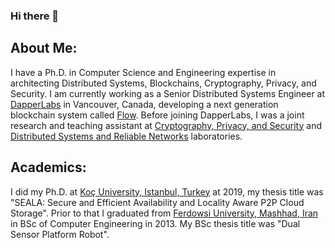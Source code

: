### Hi there 👋

<!--
**yhassanzadeh13/yhassanzadeh13** is a ✨ _special_ ✨ repository because its `README.md` (this file) appears on your GitHub profile.

Here are some ideas to get you started:

- 🔭 I’m currently working on ...
- 🌱 I’m currently learning ...
- 👯 I’m looking to collaborate on ...
- 🤔 I’m looking for help with ...
- 💬 Ask me about ...
- 📫 How to reach me: ...
- 😄 Pronouns: ...
- ⚡ Fun fact: ...
-->

## About Me: 
I have a Ph.D. in Computer Science and Engineering expertise in architecting Distributed Systems, Blockchains, Cryptography, Privacy, and Security. I am currently working as a Senior Distributed Systems Engineer at [DapperLabs](https://www.dapperlabs.com/) in Vancouver, Canada, developing a next generation blockchain system called [Flow](https://www.onflow.org/). Before joining DapperLabs, I was a joint research and teaching assistant at [Cryptography, Privacy, and Security](https://crypto.ku.edu.tr) and [Distributed Systems and Reliable Networks]() laboratories.  

## Academics: 
I did my Ph.D. at [Koç University, Istanbul, Turkey](ku.edu.tr) at 2019, my thesis title was "SEALA: Secure and Efficient Availability and Locality Aware P2P Cloud Storage". Prior to that I graduated from [Ferdowsi University, Mashhad, Iran](um.ac.ir) in BSc of Computer Engineering in 2013. My BSc thesis title was "Dual Sensor Platform Robot". 

